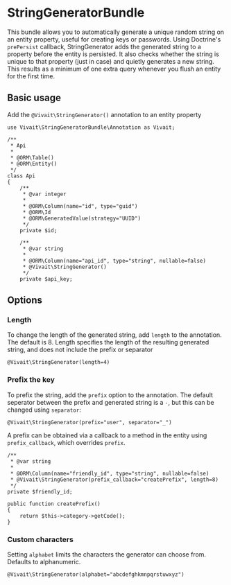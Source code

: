 # StringGeneratorBundle

This bundle allows you to automatically generate a unique random string on an entity property, useful for
creating keys or passwords. Using Doctrine's `prePersist` callback, StringGenerator adds the generated string to a property
before the entity is persisted. It also checks whether the string is unique to that property (just in case) and quietly
generates a new string. This results as a minimum of one extra query whenever you flush an entity for the first time.

## Basic usage

Add the `@Vivait\StringGenerator()` annotation to an entity property

    use Vivait\StringGeneratorBundle\Annotation as Vivait;
    
    /**
     * Api
     *
     * @ORM\Table()
     * @ORM\Entity()
     */
    class Api
    {
        /**
         * @var integer
         *
         * @ORM\Column(name="id", type="guid")
         * @ORM\Id
         * @ORM\GeneratedValue(strategy="UUID")
         */
        private $id;
    
        /**
         * @var string
         *
         * @ORM\Column(name="api_id", type="string", nullable=false)
         * @Vivait\StringGenerator()
         */
        private $api_key;

## Options

### Length

To change the length of the generated string, add `length` to the annotation. The default is 8. Length specifies the length
of the resulting generated string, and does not include the prefix or separator

    @Vivait\StringGenerator(length=4)
    
### Prefix the key

To prefix the string, add the `prefix` option to the annotation. The default seperator between the prefix and generated
string is a `-`, but this can be changed using `separator`:

    @Vivait\StringGenerator(prefix="user", separator="_")

A prefix can be obtained via a callback to a method in the entity using `prefix_callback`, which overrides `prefix`.

    /**
     * @var string
     *
     * @ORM\Column(name="friendly_id", type="string", nullable=false)
     * @Vivait\StringGenerator(prefix_callback="createPrefix", length=8)
     */
    private $friendly_id;
    
    public function createPrefix()
    {
        return $this->category->getCode();
    }
    
### Custom characters

Setting `alphabet` limits the characters the generator can choose from. Defaults to alphanumeric.

    @Vivait\StringGenerator(alphabet="abcdefghkmnpqrstuwxyz")
